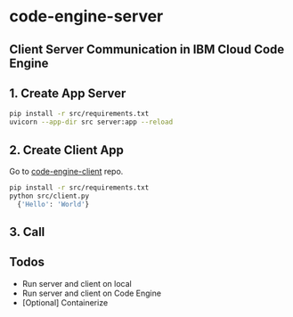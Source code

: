 # code-engine-server

## Client Server Communication in IBM Cloud Code Engine


## 1. Create App Server

```bash
pip install -r src/requirements.txt
uvicorn --app-dir src server:app --reload
```

## 2. Create Client App
Go to [code-engine-client](https://github.com/remkohdev/code-engine-client) repo.

```bash
pip install -r src/requirements.txt
python src/client.py
  {'Hello': 'World'}
```

## 3. Call


## Todos

* Run server and client on local
* Run server and client on Code Engine
* [Optional] Containerize


